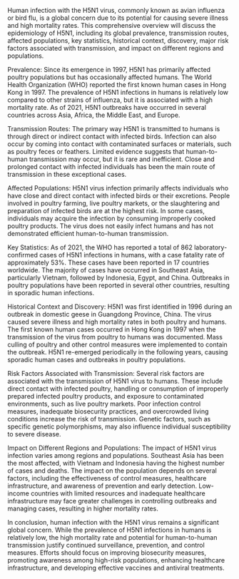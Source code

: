 Human infection with the H5N1 virus, commonly known as avian influenza or bird flu, is a global concern due to its potential for causing severe illness and high mortality rates. This comprehensive overview will discuss the epidemiology of H5N1, including its global prevalence, transmission routes, affected populations, key statistics, historical context, discovery, major risk factors associated with transmission, and impact on different regions and populations.

Prevalence:
Since its emergence in 1997, H5N1 has primarily affected poultry populations but has occasionally affected humans. The World Health Organization (WHO) reported the first known human cases in Hong Kong in 1997. The prevalence of H5N1 infections in humans is relatively low compared to other strains of influenza, but it is associated with a high mortality rate. As of 2021, H5N1 outbreaks have occurred in several countries across Asia, Africa, the Middle East, and Europe.

Transmission Routes:
The primary way H5N1 is transmitted to humans is through direct or indirect contact with infected birds. Infection can also occur by coming into contact with contaminated surfaces or materials, such as poultry feces or feathers. Limited evidence suggests that human-to-human transmission may occur, but it is rare and inefficient. Close and prolonged contact with infected individuals has been the main route of transmission in these exceptional cases.

Affected Populations:
H5N1 virus infection primarily affects individuals who have close and direct contact with infected birds or their excretions. People involved in poultry farming, live poultry markets, or the slaughtering and preparation of infected birds are at the highest risk. In some cases, individuals may acquire the infection by consuming improperly cooked poultry products. The virus does not easily infect humans and has not demonstrated efficient human-to-human transmission.

Key Statistics:
As of 2021, the WHO has reported a total of 862 laboratory-confirmed cases of H5N1 infections in humans, with a case fatality rate of approximately 53%. These cases have been reported in 17 countries worldwide. The majority of cases have occurred in Southeast Asia, particularly Vietnam, followed by Indonesia, Egypt, and China. Outbreaks in poultry populations have been reported in several other countries, resulting in sporadic human infections.

Historical Context and Discovery:
H5N1 was first identified in 1996 during an outbreak in domestic geese in Guangdong Province, China. The virus caused severe illness and high mortality rates in both poultry and humans. The first known human cases occurred in Hong Kong in 1997 when the transmission of the virus from poultry to humans was documented. Mass culling of poultry and other control measures were implemented to contain the outbreak. H5N1 re-emerged periodically in the following years, causing sporadic human cases and outbreaks in poultry populations.

Risk Factors Associated with Transmission:
Several risk factors are associated with the transmission of H5N1 virus to humans. These include direct contact with infected poultry, handling or consumption of improperly prepared infected poultry products, and exposure to contaminated environments, such as live poultry markets. Poor infection control measures, inadequate biosecurity practices, and overcrowded living conditions increase the risk of transmission. Genetic factors, such as specific genetic polymorphisms, may also influence individual susceptibility to severe disease.

Impact on Different Regions and Populations:
The impact of H5N1 virus infection varies among regions and populations. Southeast Asia has been the most affected, with Vietnam and Indonesia having the highest number of cases and deaths. The impact on the population depends on several factors, including the effectiveness of control measures, healthcare infrastructure, and awareness of prevention and early detection. Low-income countries with limited resources and inadequate healthcare infrastructure may face greater challenges in controlling outbreaks and managing cases, resulting in higher mortality rates.

In conclusion, human infection with the H5N1 virus remains a significant global concern. While the prevalence of H5N1 infections in humans is relatively low, the high mortality rate and potential for human-to-human transmission justify continued surveillance, prevention, and control measures. Efforts should focus on improving biosecurity measures, promoting awareness among high-risk populations, enhancing healthcare infrastructure, and developing effective vaccines and antiviral treatments.